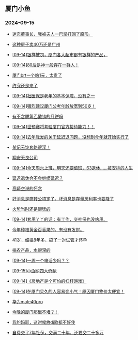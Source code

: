 ## 厦门小鱼 
### 2024-09-15

+ [迷恋董事长，我被夫人一巴掌打回了原形。](http://bbs.xmfish.com/read-htm-tid-18243519.html)

+ [这种房子卖40万还是广州](http://bbs.xmfish.com/read-htm-tid-18243393.html)

+ [[09-14]银祥被罚，厦门各大超市都有银祥的产品，](http://bbs.xmfish.com/read-htm-tid-18243496.html)

+ [[09-14]80后是神一般存在一群人！](http://bbs.xmfish.com/read-htm-tid-18243432.html)

+ [厦门brt一个站1元，太贵了](http://bbs.xmfish.com/read-htm-tid-18243441.html)

+ [终究还是来了](http://bbs.xmfish.com/read-htm-tid-18243357.html)

+ [[09-14]社医保是老年的基本保障，没有之一](http://bbs.xmfish.com/read-htm-tid-18243452.html)

+ [[09-14]强烈建议厦门公考年龄放宽到50岁！](http://bbs.xmfish.com/read-htm-tid-18243580.html)

+ [有不含脱氢乙酸钠的月饼吗](http://bbs.xmfish.com/read-htm-tid-18243424.html)

+ [[09-14]世预赛将考验厦门官方接待能力！！](http://bbs.xmfish.com/read-htm-tid-18243514.html)

+ [[09-14]去年我发的关于延迟退问题，没想到今年就开始实行了](http://bbs.xmfish.com/read-htm-tid-18243494.html)

+ [某记云饺套路很深！](http://bbs.xmfish.com/read-htm-tid-18243542.html)

+ [翔安无良公司](http://bbs.xmfish.com/read-htm-tid-18243464.html)

+ [[09-14]今天周六上班，明天还要值班，63退休……被安排的人生](http://bbs.xmfish.com/read-htm-tid-18243562.html)

+ [延迟退休会不会继续延迟？](http://bbs.xmfish.com/read-htm-tid-18243509.html)

+ [高崎空港的怀念](http://bbs.xmfish.com/read-htm-tid-18243498.html)

+ [好消息是商转公搞定了，坏消息是存量房利率也要降了](http://bbs.xmfish.com/read-htm-tid-18243524.html)

+ [火势当时还是很猛的](http://bbs.xmfish.com/read-htm-tid-18243625.html)

+ [[09-14]套用丫丫的话：有工作，交社保也没啥用。](http://bbs.xmfish.com/read-htm-tid-18243660.html)

+ [今年种植黄金百香果的，有没有发财。](http://bbs.xmfish.com/read-htm-tid-18243676.html)

+ [41岁，结婚8年多，搞了一对试管才怀孕](http://bbs.xmfish.com/read-htm-tid-18243704.html)

+ [搞农产品，水很深的](http://bbs.xmfish.com/read-htm-tid-18243669.html)

+ [[09-14]一周一个电话少吗？？](http://bbs.xmfish.com/read-htm-tid-18243576.html)

+ [[09-15]小鱼网四大奇葩](http://bbs.xmfish.com/read-htm-tid-18243726.html)

+ [[09-14]《房地产是个可怕的杠杆游戏》](http://bbs.xmfish.com/read-htm-tid-18243635.html)

+ [[09-14]在厦门呆久的人容易变小气！原因厦门物价太便宜！](http://bbs.xmfish.com/read-htm-tid-18243711.html)

+ [华为mate40pro](http://bbs.xmfish.com/read-htm-tid-18243614.html)

+ [今晚的厦门那里不堵？！](http://bbs.xmfish.com/read-htm-tid-18243637.html)

+ [我的妈耶，这时候放dj歌都不好使](http://bbs.xmfish.com/read-htm-tid-18243705.html)

+ [自费交了7年社保，交满二十年，还要交二十多万](http://bbs.xmfish.com/read-htm-tid-18243717.html)

